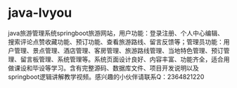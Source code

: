 # java-lvyou
java旅游管理系统springboot旅游网站，用户功能：登录注册、个人中心编辑、搜索评论点赞收藏功能、预订功能、查看旅游路线、留言反馈等；管理员功能：用户管理、景点管理、酒店管理、客房管理、旅游路线管理、当地特色管理、预订管理、留言板管理、系统管理等。系统页面设计良好、内容丰富、功能齐全，适合用做课设和毕设等学习。含有完整源码、数据库文件、项目开发说明以及springboot逻辑讲解教学视频。感兴趣的小伙伴请联系Q：2364821220
